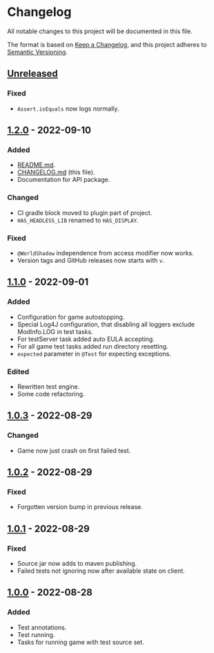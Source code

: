 # Changelog

All notable changes to this project will be documented in this file.

The format is based on [Keep a Changelog](https://keepachangelog.com/en/1.0.0/),
and this project adheres to [Semantic Versioning](https://semver.org/spec/v2.0.0.html).

## [Unreleased]

### Fixed

- `Assert.isEquals` now logs normally.

## [1.2.0] - 2022-09-10

### Added

- [README.md](README.md).
- [CHANGELOG.md](CHANGELOG.md) (this file).
- Documentation for API package.

### Changed

- CI gradle block moved to plugin part of project.
- `HAS_HEADLESS_LIB` renamed to `HAS_DISPLAY`.

### Fixed

- `@WorldShadow` independence from access modifier now works.
- Version tags and GitHub releases now starts with `v`.

## [1.1.0] - 2022-09-01

### Added

- Configuration for game autostopping.
- Special Log4J configuration, that disabling all loggers exclude ModInfo.LOG in test tasks.
- For testServer task added auto EULA accepting.
- For all game test tasks added run directory resetting.
- `expected` parameter in `@Test` for expecting exceptions. 

### Edited

- Rewritten test engine.
- Some code refactoring.

## [1.0.3] - 2022-08-29

### Changed

- Game now just crash on first failed test.

## [1.0.2] - 2022-08-29

### Fixed

- Forgotten version bump in previous release.

## [1.0.1] - 2022-08-29

### Fixed

- Source jar now adds to maven publishing.
- Failed tests not ignoring now after available state on client.

## [1.0.0] - 2022-08-28

### Added

- Test annotations.
- Test running.
- Tasks for running game with test source set.

[unreleased]: https://github.com/MJaroslav/MCInGameTester/compare/v1.2.0...HEAD
[1.2.0]: https://github.com/MJaroslav/MCInGameTester/compare/1.1.0...v1.2.0
[1.1.0]: https://github.com/MJaroslav/MCInGameTester/compare/1.0.3...1.1.0
[1.0.3]: https://github.com/MJaroslav/MCInGameTester/compare/1.0.2...1.0.3
[1.0.2]: https://github.com/MJaroslav/MCInGameTester/compare/1.0.1...1.0.2
[1.0.1]: https://github.com/MJaroslav/MCInGameTester/compare/1.0.0...1.0.1
[1.0.0]: https://github.com/MJaroslav/MCInGameTester/releases/tag/1.0.0
